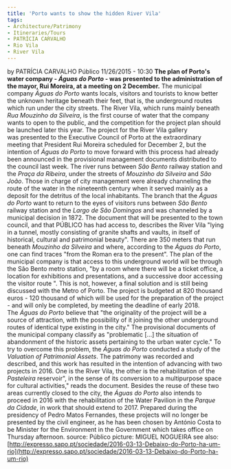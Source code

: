```yaml
---
title: 'Porto wants to show the hidden River Vila'
tags: 
- Architecture/Patrimony
- Itineraries/Tours
- PATRÍCIA CARVALHO
- Rio Vila
- River Vila
---
```


by PATRÍCIA CARVALHO Público 11/26/2015 - 10:30 **The plan of Porto's water company - _Águas do Porto_ - was presented to the administration of the mayor, Rui Moreira, at a meeting on 2 December.** The municipal company _Águas do Porto_ wants locals, visitors and tourists to know better the unknown heritage beneath their feet, that is, the underground routes which run under the city streets. The River Vila, which runs mainly beneath _Rua Mouzinho da Silveira_, is the first course of water that the company wants to open to the public, and the competition for the project plan should be launched later this year. The project for the River Vila gallery was presented to the Executive Council of Porto at the extraordinary meeting that President Rui Moreira scheduled for December 2, but the intention of _Águas do Porto_ to move forward with this process had already been announced in the provisional management documents distributed to the council last week. The river runs between _São Bento_ railway station and the _Praça da Ribeira_, under the streets of _Mouzinho da Silveira_ and _São João_. Those in charge of city management were already channeling the route of the water in the nineteenth century when it served mainly as a deposit for the detritus of the local inhabitants. The branch that the _Águas do Porto_ want to return to the eyes of visitors runs between _São Bento_ railway station and the _Largo de São Domingos_ and was channeled by a municipal decision in 1872. The document that will be presented to the town council, and that PÚBLICO has had access to, describes the River Vila "lying in a tunnel, mostly consisting of granite shafts and vaults, in itself of historical, cultural and patrimonial beauty". There are 350 meters that run beneath _Mouzinho da Silveira_ and where, according to the _Águas do Porto_, one can find traces "from the Roman era to the present". The plan of the municipal company is that access to this underground world will be through the São Bento metro station, "by a room where there will be a ticket office, a location for exhibitions and presentations, and a successive door accessing the visitor route ". This is not, however, a final solution and is still being discussed with the Metro of Porto. The project is budgeted at 820 thousand euros - 120 thousand of which will be used for the preparation of the project - and will only be completed, by meeting the deadline of early 2018. The _Águas do Porto_ believe that "the originality of the project will be a source of attraction, with the possibility of it joining the other underground routes of identical type existing in the city." The provisional documents of the municipal company classify as "problematic \[...\] the situation of abandonment of the historic assets pertaining to the urban water cycle." To try to overcome this problem, the _Águas do Porto_ conducted a study of the _Valuation of Patrimonial Assets_. The patrimony was recorded and described, and this work has resulted in the intention of advancing with two projects in 2016. One is the River Vila, the other is the rehabilitation of the _Pasteleira_ reservoir", in the sense of its conversion to a multipurpose space for cultural activities," reads the document. Besides the reuse of these two areas currently closed to the city, the _Águas do Porto_ also intends to proceed in 2016 with the rehabilitation of the Water Pavilion in the _Parque da Cidade_, in work that should extend to 2017. Prepared during the presidency of Pedro Matos Fernandes, these projects will no longer be presented by the civil engineer, as he has been chosen by António Costa to be Minister for the Environment in the Government which takes office on Thursday afternoon. source: Público picture: MIGUEL NOGUEIRA see also: [http://expresso.sapo.pt/sociedade/2016-03-13-Debaixo-do-Porto-ha-um-rio](http://expresso.sapo.pt/sociedade/2016-03-13-Debaixo-do-Porto-ha-um-rio)